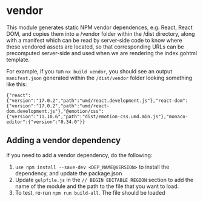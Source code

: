 # vendor

This module generates static NPM vendor dependences, e.g. React, React DOM, and copies them into a /vendor folder within the /dist directory, along with a manifest which can be read by server-side code to know where these vendored assets are located, so that corresponding URLs can be precomputed server-side and used when we are rendering the index.gohtml template.

For example, if you run `nx build vendor`, you should see an output `manifest.json` generated within the `/dist/vendor` folder looking something like this:

```
{"react":{"version":"17.0.2","path":"umd/react.development.js"},"react-dom":{"version":"17.0.2","path":"umd/react-dom.development.js"},"@emotion/css":{"version":"11.10.6","path":"dist/emotion-css.umd.min.js"},"monaco-editor":{"version":"0.34.0"}}
```

## Adding a vendor dependency

If you need to add a vendor dependency, do the following:

1. `use npm install --save-dev <DEP_NAME@VERSION>` to install the dependency, and update the package.json
2. Update `gulpfile.js` in the `// BEGIN EDITABLE REGION` section to add the name of the module and the path to the file that you want to load.
3. To test, re-run `npm run build-all`. The file should be loaded
